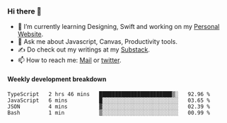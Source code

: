 ### Hi there 👋

- 🌱 I’m currently learning Designing, Swift and working on my [Personal Website](https://kvaishak.com/).
- 💬 Ask me about Javascript, Canvas,  Productivity tools. 
- :writing_hand: Do check out my writings at my [Substack](https://kvaishak.substack.com/).
- 📫 How to reach me: [Mail](mailto:vaishak.kaippanchery@gmail.com) or [twitter](https://twitter.com/kvaishack).


#### Weekly development breakdown

<!--START_SECTION:waka-->

```text
TypeScript   2 hrs 46 mins   ███████████████████████▒░   92.96 %
JavaScript   6 mins          █░░░░░░░░░░░░░░░░░░░░░░░░   03.65 %
JSON         4 mins          ▓░░░░░░░░░░░░░░░░░░░░░░░░   02.39 %
Bash         1 min           ▒░░░░░░░░░░░░░░░░░░░░░░░░   00.99 %
```

<!--END_SECTION:waka-->
